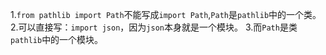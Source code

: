 1.`from pathlib import Path`不能写成`import Path`,`Path`是`pathlib`中的一个类。  
2.可以直接写：`import json`，因为`json`本身就是一个模块。
3.而`Path`是类`pathlib`中的一个模块。
